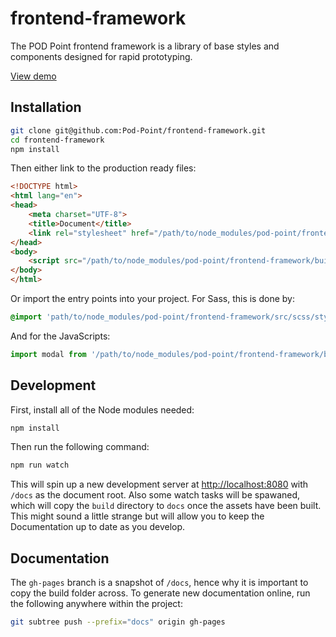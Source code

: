 # frontend-framework

The POD Point frontend framework is a library of base styles and components designed for rapid prototyping.

[View demo](https://pod-point.github.io/frontend-framework)

## Installation

```bash
git clone git@github.com:Pod-Point/frontend-framework.git
cd frontend-framework
npm install
```

Then either link to the production ready files:

```html
<!DOCTYPE html>
<html lang="en">
<head>
    <meta charset="UTF-8">
    <title>Document</title>
    <link rel="stylesheet" href="/path/to/node_modules/pod-point/frontend-framework/build/css/style.min.css">
</head>
<body>
    <script src="/path/to/node_modules/pod-point/frontend-framework/build/js/script.js"></script>
</body>
</html>
```

Or import the entry points into your project. For Sass, this is done by:

```sass
@import 'path/to/node_modules/pod-point/frontend-framework/src/scss/style.scss';
```

And for the JavaScripts:

```js
import modal from '/path/to/node_modules/pod-point/frontend-framework/build/js/modal';
```

## Development

First, install all of the Node modules needed:

```bash
npm install
```

Then run the following command:

```bash
npm run watch
```

This will spin up a new development server at [http://localhost:8080](http://localhost:8080) with `/docs` as the document root. Also some watch tasks will be spawaned, which will copy the `build` directory to `docs` once the assets have been built. This might sound a little strange but will allow you to keep the Documentation up to date as you develop.

## Documentation

The `gh-pages` branch is a snapshot of `/docs`, hence why it is important to copy the build folder across. To generate new documentation online, run the following anywhere within the project:

```bash
git subtree push --prefix="docs" origin gh-pages
```
